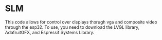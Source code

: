 # SLM
This code allows for control over displays thorugh vga and composite video through the esp32. To use, you need to download the LVGL library, AdafruitGFX, and Espressif Systems Library. 
